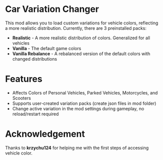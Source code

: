 # Car Variation Changer
This mod allows you to load custom variations for vehicle colors, reflecting a more realistic distribution. Currently, there are 3 preinstalled packs:


- **Realistic** - A more realistic distribution of colors. Generalized for all vehicles
- **Vanilla** - The default game colors
- **Vanilla Rebalance** - A rebalanced version of the default colors with changed distributions

# Features
- Affects Colors of Personal Vehicles, Parked Vehicles, Motorcycles, and Scooters
- Supports user-created variation packs (create json files in mod folder)
- Change active variation in the mod settings during gameplay, no reload/restart required

# Acknowledgement
Thanks to **krzychu124** for helping me with the first steps of accessing vehicle color.